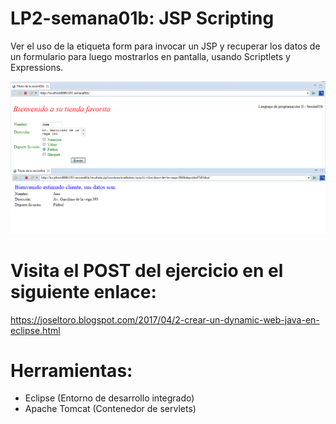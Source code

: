 # LP2-semana01b: JSP Scripting

Ver el uso de la etiqueta form para invocar un JSP y recuperar los datos de un formulario para luego mostrarlos en pantalla, usando Scriptlets y Expressions.

![](https://raw.githubusercontent.com/ctec105/LP2-semana01b/master/image.png)

# Visita el POST del ejercicio en el siguiente enlace:
https://joseltoro.blogspot.com/2017/04/2-crear-un-dynamic-web-java-en-eclipse.html

# Herramientas:
- Eclipse (Entorno de desarrollo integrado)
- Apache Tomcat (Contenedor de servlets)